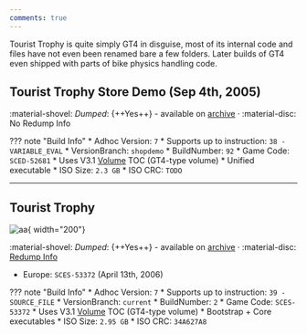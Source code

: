 ```yaml
---
comments: true
---
```



Tourist Trophy is quite simply GT4 in disguise, most of its internal code and files have not even been renamed bare a few folders. Later builds of GT4 even shipped with parts of bike physics handling code.

## Tourist Trophy Store Demo (Sep 4th, 2005)

:material-shovel: *Dumped*: {++Yes++} - available on [archive](https://archive.org/details/tourist-trophy-demo-ntsc-j-pcpx-96660) · :material-disc: No Redump Info

??? note "Build Info"
    * Adhoc Version: `7`
    * Supports up to instruction: `38 - VARIABLE_EVAL`
    * VersionBranch: `shopdemo`
    * BuildNumber: `92`
    * Game Code: `SCED-52681`
    * Uses V3.1 [Volume](../concepts/volume.md) TOC (GT4-type volume)
    * Unified executable
    * ISO Size: `2.3 GB`
    * ISO CRC: `TODO`

---

## Tourist Trophy

![aa](https://www.gran-turismo.com/images/c/i15iATegJ5Fbr.jpg){ width="200"}

:material-shovel: *Dumped*: {++Yes++} - available on [archive](https://archive.org/details/tourist-trophy-demo-ntsc-j-pcpx-96660) · :material-disc: [Redump Info](http://redump.org/disc/944/)

* Europe: `SCES-53372` (April 13th, 2006)

??? note "Build Info"
    * Adhoc Version: `7`
    * Supports up to instruction: `39 - SOURCE_FILE`
    * VersionBranch: `current`
    * BuildNumber: `2`
    * Game Code: `SCES-53372`
    * Uses V3.1 [Volume](../concepts/volume.md) TOC (GT4-type volume)
    * Bootstrap + Core executables
    * ISO Size: `2.95 GB`
    * ISO CRC: `34A627A8`